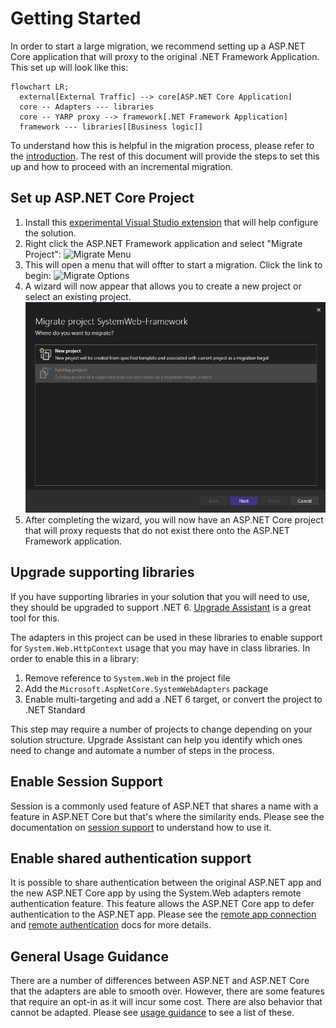 # Getting Started

In order to start a large migration, we recommend setting up a ASP.NET Core application that will proxy to the original .NET Framework Application. This set up will look like this:

```mermaid
flowchart LR;
  external[External Traffic] --> core[ASP.NET Core Application]
  core -- Adapters --- libraries
  core -- YARP proxy --> framework[.NET Framework Application]
  framework --- libraries[[Business logic]]
```

To understand how this is helpful in the migration process, please refer to the [introduction](README.md). The rest of this document will provide the steps to set this up and how to proceed with an incremental migration.

## Set up ASP.NET Core Project

1. Install this [experimental Visual Studio extension](https://marketplace.visualstudio.com/items?itemName=WebToolsTeam.aspnetprojectmigrations) that will help configure the solution.
2. Right click the ASP.NET Framework application and select "Migrate Project":
   ![Migrate Menu](images/migrate_menu.png)
3. This will open a menu that will offter to start a migration. Click the link to begin:
   ![Migrate Options](images/migrate_options.png)
4. A wizard will now appear that allows you to create a new project or select an existing project.
   ![Migrate Wizard](images/migrate_wizard.png)
5. After completing the wizard, you will now have an ASP.NET Core project that will proxy requests that do not exist there onto the ASP.NET Framework application.

## Upgrade supporting libraries

If you have supporting libraries in your solution that you will need to use, they should be upgraded to support .NET 6. [Upgrade Assistant](https://github.com/dotnet/upgrade-assistant) is a great tool for this.

The adapters in this project can be used in these libraries to enable support for `System.Web.HttpContext` usage that you may have in class libraries. In order to enable this in a library:

1. Remove reference to `System.Web` in the project file
2. Add the `Microsoft.AspNetCore.SystemWebAdapters` package
3. Enable multi-targeting and add a .NET 6 target, or convert the project to .NET Standard

This step may require a number of projects to change depending on your solution structure. Upgrade Assistant can help you identify which ones need to change and automate a number of steps in the process.

## Enable Session Support

Session is a commonly used feature of ASP.NET that shares a name with a feature in ASP.NET Core but that's where the similarity ends. Please see the documentation on [session support](session-state/session.md) to understand how to use it.

## Enable shared authentication support

It is possible to share authentication between the original ASP.NET app and the new ASP.NET Core app by using the System.Web adapters remote authentication feature. This feature allows the ASP.NET Core app to defer authentication to the ASP.NET app. Please see the [remote app connection](remote-app-setup.md) and [remote authentication](remote-authentication/remote-authentication.md) docs for more details.

## General Usage Guidance

There are a number of differences between ASP.NET and ASP.NET Core that the adapters are able to smooth over. However, there are some features that require an opt-in as it will incur some cost. There are also behavior that cannot be adapted. Please see [usage guidance](usage_guidance.md) to see a list of these.
